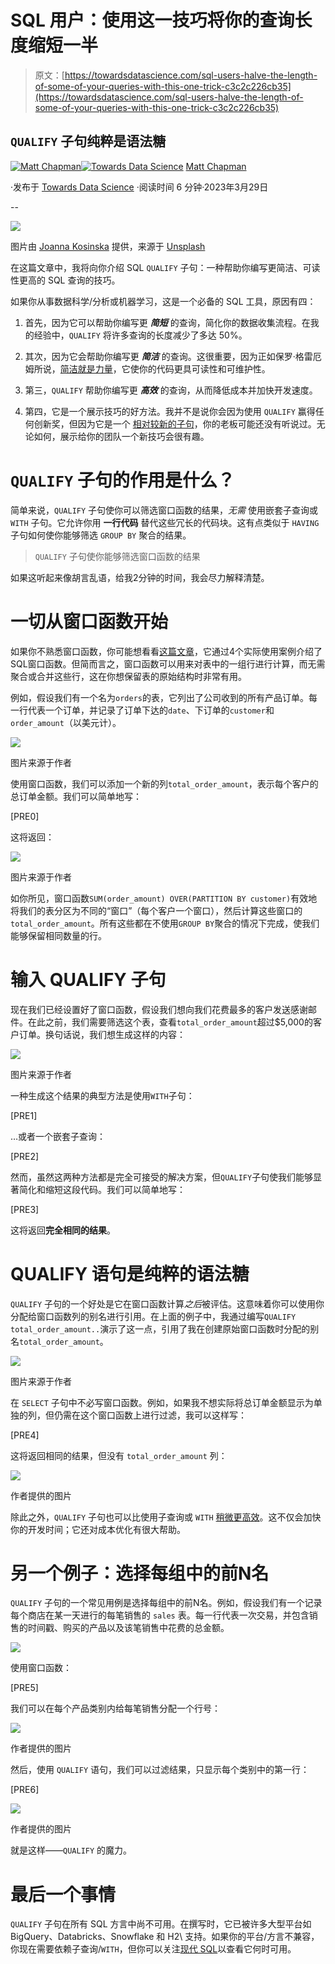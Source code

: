 # SQL 用户：使用这一技巧将你的查询长度缩短一半

> 原文：[https://towardsdatascience.com/sql-users-halve-the-length-of-some-of-your-queries-with-this-one-trick-c3c2c226cb35](https://towardsdatascience.com/sql-users-halve-the-length-of-some-of-your-queries-with-this-one-trick-c3c2c226cb35)

## `QUALIFY` 子句纯粹是语法糖

[](https://medium.com/@mattchapmanmsc?source=post_page-----c3c2c226cb35--------------------------------)[![Matt Chapman](../Images/7511deb8d9ed408ece21031f6614c532.png)](https://medium.com/@mattchapmanmsc?source=post_page-----c3c2c226cb35--------------------------------)[](https://towardsdatascience.com/?source=post_page-----c3c2c226cb35--------------------------------)[![Towards Data Science](../Images/a6ff2676ffcc0c7aad8aaf1d79379785.png)](https://towardsdatascience.com/?source=post_page-----c3c2c226cb35--------------------------------) [Matt Chapman](https://medium.com/@mattchapmanmsc?source=post_page-----c3c2c226cb35--------------------------------)

·发布于 [Towards Data Science](https://towardsdatascience.com/?source=post_page-----c3c2c226cb35--------------------------------) ·阅读时间 6 分钟·2023年3月29日

--

![](../Images/7e7f9a7323462a08f37dd7ce8eb87c2c.png)

图片由 [Joanna Kosinska](https://unsplash.com/@joannakosinska) 提供，来源于 [Unsplash](https://unsplash.com/photos/-ayOfwsd9mY)

在这篇文章中，我将向你介绍 SQL `QUALIFY` 子句：一种帮助你编写更简洁、可读性更高的 SQL 查询的技巧。

如果你从事数据科学/分析或机器学习，这是一个必备的 SQL 工具，原因有四：

1.  首先，因为它可以帮助你编写更 ***简短*** 的查询，简化你的数据收集流程。在我的经验中，`QUALIFY` 将许多查询的长度减少了多达 50%。

1.  其次，因为它会帮助你编写更 ***简洁*** 的查询。这很重要，因为正如保罗·格雷厄姆所说，[简洁就是力量](http://www.paulgraham.com/power.html)，它使你的代码更具可读性和可维护性。

1.  第三，`QUALIFY` 帮助你编写更 ***高效*** 的查询，从而降低成本并加快开发速度。

1.  第四，它是一个展示技巧的好方法。我并不是说你会因为使用 `QUALIFY` 赢得任何创新奖，但因为它是一个 [相对较新的子句](https://modern-sql.com/caniuse/qualify)，你的老板可能还没有听说过。无论如何，展示给你的团队一个新技巧会很有趣。

# `QUALIFY` 子句的作用是什么？

简单来说，`QUALIFY` 子句使你可以筛选窗口函数的结果，*无需* 使用嵌套子查询或 `WITH` 子句。它允许你用 **一行代码** 替代这些冗长的代码块。这有点类似于 `HAVING` 子句如何使你能够筛选 `GROUP BY` 聚合的结果。

> `QUALIFY` 子句使你能够筛选窗口函数的结果

如果这听起来像胡言乱语，给我2分钟的时间，我会尽力解释清楚。

# 一切从窗口函数开始

如果你不熟悉窗口函数，你可能想看看[这篇文章](https://medium.com/learning-sql/sql-window-functions-explained-through-4-real-world-examples-91db9972b6bc)，它通过4个实际使用案例介绍了SQL窗口函数。但简而言之，窗口函数可以用来对表中的一组行进行计算，而无需聚合或合并这些行，这在你想保留表的原始结构时非常有用。

例如，假设我们有一个名为`orders`的表，它列出了公司收到的所有产品订单。每一行代表一个订单，并记录了订单下达的`date`、下订单的`customer`和`order_amount`（以美元计）。

![](../Images/903e5b3382d9807a1541f9b7b8b3b3fd.png)

图片来源于作者

使用窗口函数，我们可以添加一个新的列`total_order_amount`，表示每个客户的总订单金额。我们可以简单地写：

[PRE0]

这将返回：

![](../Images/36750f2ed4b142dc15f9c2384a8e5f4d.png)

图片来源于作者

如你所见，窗口函数`SUM(order_amount) OVER(PARTITION BY customer)`有效地将我们的表分区为不同的“窗口”（每个客户一个窗口），然后计算这些窗口的`total_order_amount`。所有这些都在不使用`GROUP BY`聚合的情况下完成，使我们能够保留相同数量的行。

# 输入 QUALIFY 子句

现在我们已经设置好了窗口函数，假设我们想向我们花费最多的客户发送感谢邮件。在此之前，我们需要筛选这个表，查看`total_order_amount`超过$5,000的客户订单。换句话说，我们想生成这样的内容：

![](../Images/71900169bfde82bc93552023305bac6a.png)

图片来源于作者

一种生成这个结果的典型方法是使用`WITH`子句：

[PRE1]

…或者一个嵌套子查询：

[PRE2]

然而，虽然这两种方法都是完全可接受的解决方案，但`QUALIFY`子句使我们能够显著简化和缩短这段代码。我们可以简单地写：

[PRE3]

这将返回**完全相同的结果**。

# QUALIFY 语句是纯粹的语法糖

`QUALIFY` 子句的一个好处是它在窗口函数计算*之后*被评估。这意味着你可以使用你分配给窗口函数列的别名进行引用。在上面的例子中，我通过编写`QUALIFY total_order_amount..`演示了这一点，引用了我在创建原始窗口函数时分配的别名`total_order_amount`。

![](../Images/6c27fefe0006b11daf24aaf61aff7995.png)

图片来源于作者

在 `SELECT` 子句中不必写窗口函数。例如，如果我不想实际将总订单金额显示为单独的列，但仍需在这个窗口函数上进行过滤，我可以这样写：

[PRE4]

这将返回相同的结果，但没有 `total_order_amount` 列：

![](../Images/b691592d3a61e309d1e921cfe20051bf.png)

作者提供的图片

除此之外，`QUALIFY` 子句也可以比使用子查询或 `WITH` [稍微更高效](https://stackoverflow.com/a/70149163)。这不仅会加快你的开发时间；它还对成本优化有很大帮助。

# 另一个例子：选择每组中的前N名

`QUALIFY` 子句的一个常见用例是选择每组中的前N名。例如，假设我们有一个记录每个商店在某一天进行的每笔销售的 `sales` 表。每一行代表一次交易，并包含销售的时间戳、购买的产品以及该笔销售中花费的总金额。

![](../Images/bd09bfcd7fc881ac0dadd15e09c1ce44.png)

使用窗口函数：

[PRE5]

我们可以在每个产品类别内给每笔销售分配一个行号：

![](../Images/f48bd226d1190b4b9e4af46a3cd2547c.png)

作者提供的图片

然后，使用 `QUALIFY` 语句，我们可以过滤结果，只显示每个类别中的第一行：

[PRE6]

![](../Images/696b61c2159ea89769a5dc7679daec69.png)

作者提供的图片

就是这样——`QUALIFY` 的魔力。

# 最后一个事情

`QUALIFY` 子句在所有 SQL 方言中尚不可用。在撰写时，它已被许多大型平台如 BigQuery、Databricks、Snowflake 和 H2\ 支持。如果你的平台/方言不兼容，你现在需要依赖子查询/`WITH`，但你可以关注[现代 SQL](https://modern-sql.com/caniuse/qualify)以查看它何时可用。
